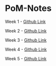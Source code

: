 # PoM-Notes

Week 1 - [Github Link](https://github.com/hunterz-killer/FoAM-II/blob/Main/Week1.pdf)

Week 2 - [Github Link](https://github.com/hunterz-killer/FoAM-II/blob/Main/Week2.pdf)

Week 3 - [Github Link](https://github.com/hunterz-killer/FoAM-II/blob/Main/Week3.pdf)

Week 4 - [Github Link](https://github.com/hunterz-killer/FoAM-II/blob/Main/Week4.pdf)

Week 5 - [Github Link](https://github.com/hunterz-killer/FoAM-II/blob/Main/Week5.pdf)
